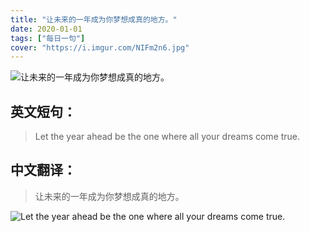 ```yaml
---
title: "让未来的一年成为你梦想成真的地方。"
date: 2020-01-01
tags: ["每日一句"]
cover: "https://i.imgur.com/NIFm2n6.jpg"
---
```


![让未来的一年成为你梦想成真的地方。](https://i.imgur.com/TGvOMpp.jpg)

## 英文短句：
> Let the year ahead be the one where all your dreams come true.

<!--more-->

## 中文翻译：
> 让未来的一年成为你梦想成真的地方。

![Let the year ahead be the one where all your dreams come true.](https://i.imgur.com/Wnf6Dft.jpg)

